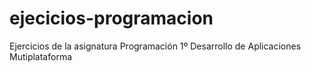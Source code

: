 # ejecicios-programacion
Ejercicios de la asignatura Programación 1º Desarrollo de Aplicaciones Mutiplataforma
